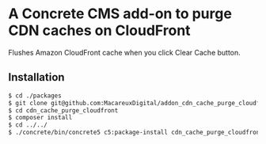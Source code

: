 # A Concrete CMS add-on to purge CDN caches on CloudFront

Flushes Amazon CloudFront cache when you click Clear Cache button.

## Installation

```bash
$ cd ./packages
$ git clone git@github.com:MacareuxDigital/addon_cdn_cache_purge_cloudfront.git cdn_cache_purge_cloudfront
$ cd cdn_cache_purge_cloudfront
$ composer install
$ cd ../../
$ ./concrete/bin/concrete5 c5:package-install cdn_cache_purge_cloudfront
```
